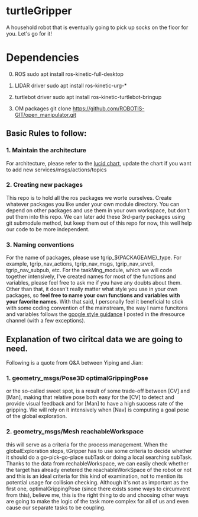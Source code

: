 # turtleGripper
A household robot that is eventually going to pick up socks on the floor for you. 
Let's go for it!

# Dependencies
0. ROS
sudo apt install ros-kinetic-full-desktop

1. LIDAR driver
sudo apt install ros-kinetic-urg-*

2. turtlebot driver
sudo apt install ros-kinetic-turtlebot-bringup

3. OM packages
git clone https://github.com/ROBOTIS-GIT/open_manipulator.git

## Basic Rules to follow:

### 1. Maintain the architecture
 For architecture, please refer to the [lucid chart](https://lucid.app/lucidchart/invitations/accept/inv_351e3888-64df-4e84-be68-46a606697e94 ), update the chart if you want to add new services/msgs/actions/topics
### 2. Creating new packages
 This repo is to hold all the ros packages we worte ourselves. Create whatever packages you like under your own module directory. You can depend on other packages and use them in your own workspace, but don't put them into this repo. We can later add these 3rd-party packages using git submodule method, but keep them out of this repo for now, this well help our code to be more independent.
### 3. Naming conventions
 For the name of packages, please use tgrip_${PACKAGEAME}_type. For example, tgrip_nav_actions, tgrip_nav_msgs, tgrip_nav_srvcli, tgrip_nav_subpub, etc.
 For the taskMng_module, which we will code together intensively, I've created names for most of the functions and variables, please feel free to ask me if you have any doubts about them. Other than that, it doesn't really matter what style you use in your own packages, so **feel free to name your own functions and variables with your favorite names**. With that said, I personally feel it beneficial to stick with some coding convention of the mainstream, the way I name funcitons and variables follows the [google style guidance](https://google.github.io/styleguide/cppguide.html) I posted in the #resource channel (with a few exceptions).  


## Explanation of two ciritcal data we are going to need.

Following is a quote from Q&A between Yiping and Jian:
### 1. geometry_msgs/Pose3D optimalGrippingPose
or the so-called sweet spot, is a result of some trade-off between [CV] and [Man], making that relative pose both easy for the [CV] to detect and provide visual feedback and for [Man] to have a high success rate of the gripping.  We will rely on it intensively when [Nav] is computing a goal pose of the global exploration.
### 2. geometry_msgs/Mesh reachableWorkspace
 this will serve as a criteria for the process management. When the globalExploration stops, tGripper has to use some criteria to decide whether it should do a go-pick-go-place subTask or doing a local searching subTask. Thanks to the data from rechableWorkspace, we can easily check whether the target has already enetered the reachableWorkSpace of the robot or not  and this is an ideal criteria for this kind of examination,  not to mention its potential usage for collision checking. Although it's not as important as the first one, optimalGrippingPose (since there exists some ways to circumvent from this), believe me, this is the right thing to do and choosing other ways are going to make the logic of the task more complex for all of us and even cause our separate tasks to be coupling.
